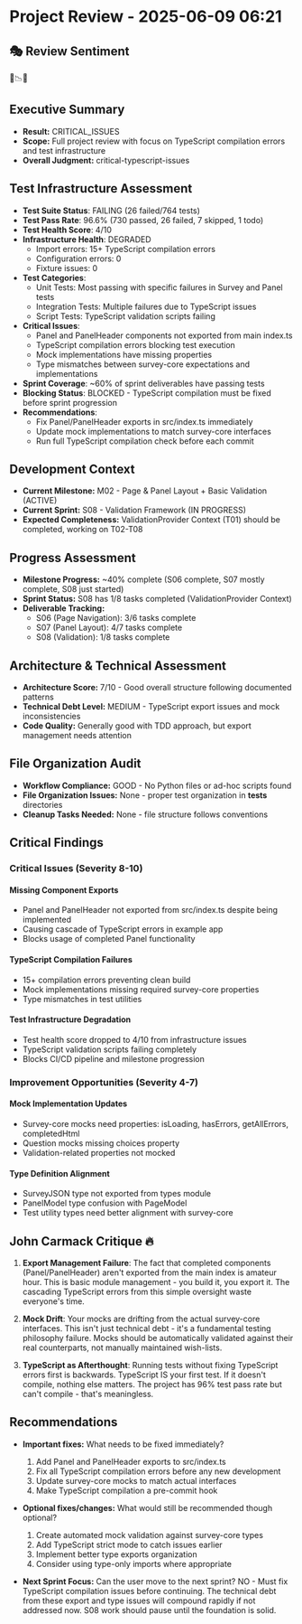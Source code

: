 # Project Review - 2025-06-09 06:21

## 🎭 Review Sentiment

🚨📉🔧

## Executive Summary

- **Result:** CRITICAL_ISSUES
- **Scope:** Full project review with focus on TypeScript compilation errors and test infrastructure
- **Overall Judgment:** critical-typescript-issues

## Test Infrastructure Assessment

- **Test Suite Status**: FAILING (26 failed/764 tests)
- **Test Pass Rate**: 96.6% (730 passed, 26 failed, 7 skipped, 1 todo)
- **Test Health Score**: 4/10
- **Infrastructure Health**: DEGRADED
  - Import errors: 15+ TypeScript compilation errors
  - Configuration errors: 0
  - Fixture issues: 0
- **Test Categories**:
  - Unit Tests: Most passing with specific failures in Survey and Panel tests
  - Integration Tests: Multiple failures due to TypeScript issues
  - Script Tests: TypeScript validation scripts failing
- **Critical Issues**:
  - Panel and PanelHeader components not exported from main index.ts
  - TypeScript compilation errors blocking test execution
  - Mock implementations have missing properties
  - Type mismatches between survey-core expectations and implementations
- **Sprint Coverage**: ~60% of sprint deliverables have passing tests
- **Blocking Status**: BLOCKED - TypeScript compilation must be fixed before sprint progression
- **Recommendations**:
  - Fix Panel/PanelHeader exports in src/index.ts immediately
  - Update mock implementations to match survey-core interfaces
  - Run full TypeScript compilation check before each commit

## Development Context

- **Current Milestone:** M02 - Page & Panel Layout + Basic Validation (ACTIVE)
- **Current Sprint:** S08 - Validation Framework (IN PROGRESS)
- **Expected Completeness:** ValidationProvider Context (T01) should be completed, working on T02-T08

## Progress Assessment

- **Milestone Progress:** ~40% complete (S06 complete, S07 mostly complete, S08 just started)
- **Sprint Status:** S08 has 1/8 tasks completed (ValidationProvider Context)
- **Deliverable Tracking:** 
  - S06 (Page Navigation): 3/6 tasks complete
  - S07 (Panel Layout): 4/7 tasks complete  
  - S08 (Validation): 1/8 tasks complete

## Architecture & Technical Assessment

- **Architecture Score:** 7/10 - Good overall structure following documented patterns
- **Technical Debt Level:** MEDIUM - TypeScript export issues and mock inconsistencies
- **Code Quality:** Generally good with TDD approach, but export management needs attention

## File Organization Audit

- **Workflow Compliance:** GOOD - No Python files or ad-hoc scripts found
- **File Organization Issues:** None - proper test organization in __tests__ directories
- **Cleanup Tasks Needed:** None - file structure follows conventions

## Critical Findings

### Critical Issues (Severity 8-10)

#### Missing Component Exports

- Panel and PanelHeader not exported from src/index.ts despite being implemented
- Causing cascade of TypeScript errors in example app
- Blocks usage of completed Panel functionality

#### TypeScript Compilation Failures

- 15+ compilation errors preventing clean build
- Mock implementations missing required survey-core properties
- Type mismatches in test utilities

#### Test Infrastructure Degradation

- Test health score dropped to 4/10 from infrastructure issues
- TypeScript validation scripts failing completely
- Blocks CI/CD pipeline and milestone progression

### Improvement Opportunities (Severity 4-7)

#### Mock Implementation Updates

- Survey-core mocks need properties: isLoading, hasErrors, getAllErrors, completedHtml
- Question mocks missing choices property
- Validation-related properties not mocked

#### Type Definition Alignment

- SurveyJSON type not exported from types module
- PanelModel type confusion with PageModel
- Test utility types need better alignment with survey-core

## John Carmack Critique 🔥

1. **Export Management Failure**: The fact that completed components (Panel/PanelHeader) aren't exported from the main index is amateur hour. This is basic module management - you build it, you export it. The cascading TypeScript errors from this simple oversight waste everyone's time.

2. **Mock Drift**: Your mocks are drifting from the actual survey-core interfaces. This isn't just technical debt - it's a fundamental testing philosophy failure. Mocks should be automatically validated against their real counterparts, not manually maintained wish-lists.

3. **TypeScript as Afterthought**: Running tests without fixing TypeScript errors first is backwards. TypeScript IS your first test. If it doesn't compile, nothing else matters. The project has 96% test pass rate but can't compile - that's meaningless.

## Recommendations

- **Important fixes:** What needs to be fixed immediately?
  1. Add Panel and PanelHeader exports to src/index.ts
  2. Fix all TypeScript compilation errors before any new development
  3. Update survey-core mocks to match actual interfaces
  4. Make TypeScript compilation a pre-commit hook

- **Optional fixes/changes:** What would still be recommended though optional?
  1. Create automated mock validation against survey-core types
  2. Add TypeScript strict mode to catch issues earlier
  3. Implement better type exports organization
  4. Consider using type-only imports where appropriate

- **Next Sprint Focus:** Can the user move to the next sprint?
  NO - Must fix TypeScript compilation issues before continuing. The technical debt from these export and type issues will compound rapidly if not addressed now. S08 work should pause until the foundation is solid.